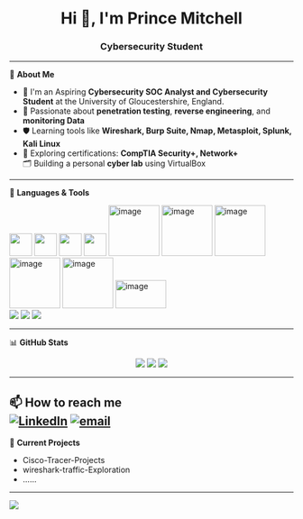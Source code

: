 <h1 align="center">Hi 👋, I'm Prince Mitchell </h1>
<h3 align="center">Cybersecurity Student</h3>

---

🎯 **About Me**  
- 🔐 I'm an Aspiring **Cybersecurity SOC Analyst and Cybersecurity Student** at the University of Gloucestershire, England.  
- 🧪 Passionate about **penetration testing**, **reverse engineering**, and **monitoring Data**  
- 🛡️ Learning tools like **Wireshark, Burp Suite, Nmap, Metasploit, Splunk, Kali Linux**  
- 🧠 Exploring certifications: **CompTIA Security+, Network+**  
  🗂️ Building a personal **cyber lab** using VirtualBox  

---

🧰 **Languages & Tools**  
<p align="left">
  <img src="https://cdn.jsdelivr.net/gh/devicons/devicon/icons/python/python-original.svg" width="40" height="40"/>  
  <img src="https://cdn.jsdelivr.net/gh/devicons/devicon/icons/bash/bash-original.svg" width="40" height="40"/>
  <img src="https://cdn.jsdelivr.net/gh/devicons/devicon/icons/linux/linux-original.svg" width="40" height="40"/>
  <img src="https://www.vectorlogo.zone/logos/wireshark/wireshark-icon.svg" width="40" height="40"/>
  <img width="90" height="90" alt="image" src="https://github.com/user-attachments/assets/7b8e5983-4c32-4480-bcad-b81b33f70d33" />
  <img width="90" height="90" alt="image" src="https://github.com/user-attachments/assets/04947c20-c332-4754-b136-3f8e28a25647" />
  <img width="90" height="90" alt="image" src="https://github.com/user-attachments/assets/a435dbb4-57dc-45c9-ad08-cfba1c6069e7" />
  <img width="90" height="90" alt="image" src="https://github.com/user-attachments/assets/86a0090b-9afe-403d-a5a9-b228213a3d76" />
  <img width="90" height="90" alt="image" src="https://github.com/user-attachments/assets/1bd146d6-9524-4d07-84fc-6116b6b24164" />
  <img width="90" height="50" alt="image" src="https://github.com/user-attachments/assets/ecee262d-3fdd-4a10-8200-5fc73f037c96" /><br>
  <img src="https://img.shields.io/badge/c++-%2300599C.svg?style=for-the-badge&logo=c%2B%2B&logoColor=white"/>
  <img src="https://img.shields.io/badge/javascript-%23323330.svg?style=for-the-badge&logo=javascript&logoColor=%23F7DF1E"/>
  <img src="https://img.shields.io/badge/python-3670A0?style=for-the-badge&logo=python&logoColor=ffdd54"/>
</p>

---

📊 **GitHub Stats**  
<p align="center">
  <img src="https://github-readme-stats.vercel.app/api?username=Tmitchy&show_icons=true&theme=tokyonight"/>
  <img src="https://nirzak-streak-stats.vercel.app/?user=Tmitchy&theme=dark&hide_border=false"/>
  <img src="https://github-profile-trophy.vercel.app/?username=Tmitchy&theme=radical&no-frame=false&no-bg=false&margin-w=4"/>
  
</p>

---

📫 **How to reach me**  
[![LinkedIn](https://img.shields.io/badge/LinkedIn-%230077B5.svg?logo=linkedin&logoColor=white)](https://linkedin.com/in/https://www.linkedin.com/in/prince-mitchell-c-ezenwugo-8749b020b/) [![email](https://img.shields.io/badge/Email-D14836?logo=gmail&logoColor=white)](mailto:mitchellchidera10@gmail.com) 
---

🏁 **Current Projects**  
- Cisco-Tracer-Projects  
- wireshark-traffic-Exploration 
- ...... 



























---
[![](https://visitcount.itsvg.in/api?id=Tmitchy&icon=0&color=0)](https://visitcount.itsvg.in)

<!-- Proudly created with GPRM ( https://gprm.itsvg.in ) -->
